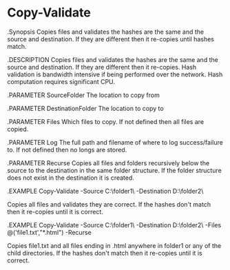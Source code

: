 # Copy-Validate


.Synopsis
   Copies files and validates the hashes are the same and the source and destination.  If they are different then it re-copies until hashes match.
   
.DESCRIPTION
   Copies files and validates the hashes are the same and the source and destination.  If they are different then it re-copies.
   Hash validation is bandwidth intensive if being performed over the network.  Hash computation requires significant CPU.

.PARAMETER SourceFolder
    The location to copy from

.PARAMETER DestinationFolder
    The location to copy to

.PARAMETER Files
    Which files to copy.  If not defined then all files are copied.

.PARAMETER Log
    The full path and filename of where to log success/failure to.  If not defined then no longs are stored.

.PARAMETER Recurse
    Copies all files and folders recursively below the source to the destination in the same folder structure.  If the folder structure does not exist in the destination it is created.

.EXAMPLE
   Copy-Validate -Source C:\folder1\ -Destination D:\folder2\

   Copies all files and validates they are correct. If the hashes don't match then it re-copies until it is correct.

.EXAMPLE
   Copy-Validate -Source C:\folder1\ -Destination D:\folder2\ -Files @('file1.txt',"*.html") -Recurse

   Copies file1.txt and all files ending in .html anywhere in folder1 or any of the child directories. If the hashes don't match then it re-copies until it is correct.

